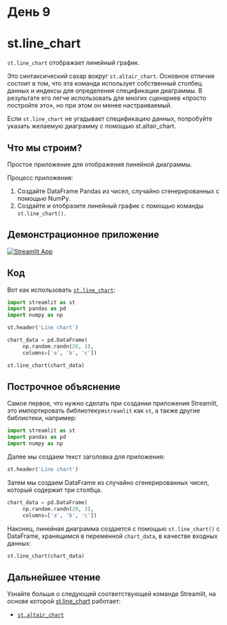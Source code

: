 # День 9

# **st.line_chart**

`st.line_chart` отображает линейный график.

Это синтаксический сахар вокруг `st.altair_chart`. Основное отличие состоит в том, что эта команда использует собственный столбец данных и индексы для определения спецификации диаграммы. В результате его легче использовать для многих сценариев «просто постройте это», но при этом он менее настраиваемый.

Если `st.line_chart` не угадывает спецификацию данных, попробуйте указать желаемую диаграмму с помощью st.altair_chart.

## **Что мы строим?**

Простое приложение для отображения линейной диаграммы.

Процесс приложения:

1. Создайте DataFrame Pandas из чисел, случайно сгенерированных с помощью NumPy.
2. Создайте и отобразите линейный график с помощью команды `st.line_chart()`.

## **Демонстрационное приложение**

[![Streamlit App](https://static.streamlit.io/badges/streamlit_badge_black_white.svg)](https://share.streamlit.io/dataprofessor/st.line_chart/)

## **Код**

Вот как использовать [`st.line_chart`](https://docs.streamlit.io/library/api-reference/charts/st.line_chart):

```python
import streamlit as st
import pandas as pd
import numpy as np

st.header('Line chart')

chart_data = pd.DataFrame(
     np.random.randn(20, 3),
     columns=['a', 'b', 'c'])

st.line_chart(chart_data)

```

## **Построчное объяснение**

Самое первое, что нужно сделать при создании приложения Streamlit, это импортировать библиотекуи`streamlit` как `st`, а также другие библиотеки, например:

```python
import streamlit as st
import pandas as pd
import numpy as np
```

Далее мы создаем текст заголовка для приложения:

```python
st.header('Line chart')
```

Затем мы создаем DataFrame из случайно сгенерированных чисел, который содержит три столбца.

```python
chart_data = pd.DataFrame(
     np.random.randn(20, 3),
     columns=['a', 'b', 'c'])
```

Наконец, линейная диаграмма создается с помощью `st.line_chart()` с DataFrame, хранящимся в переменной `chart_data`, в качестве входных данных:

```python
st.line_chart(chart_data)
```

## **Дальнейшее чтение**

Узнайте больше о следующей соответствующей команде Streamlit, на основе которой [st.line_chart](https://docs.streamlit.io/library/api-reference/charts/st.line_chart) работает:

- [`st.altair_chart`](https://docs.streamlit.io/library/api-reference/charts/st.altair_chart)
